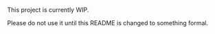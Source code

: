 This project is currently WIP. 

Please do not use it until this README is changed to something formal. 